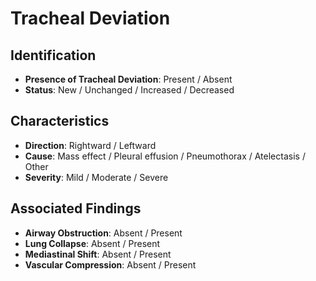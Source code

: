 
# Tracheal Deviation

## Identification

- **Presence of Tracheal Deviation**: Present / Absent
- **Status**: New / Unchanged / Increased / Decreased

## Characteristics

- **Direction**: Rightward / Leftward
- **Cause**: Mass effect / Pleural effusion / Pneumothorax / Atelectasis / Other
- **Severity**: Mild / Moderate / Severe

## Associated Findings

- **Airway Obstruction**: Absent / Present
- **Lung Collapse**: Absent / Present
- **Mediastinal Shift**: Absent / Present
- **Vascular Compression**: Absent / Present
